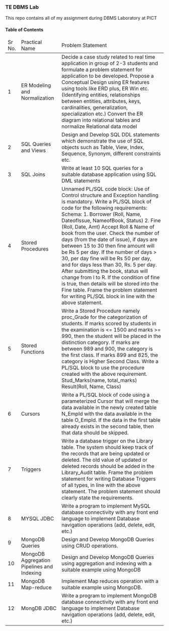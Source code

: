 ### TE DBMS Lab

This repo contains all of my assignment during DBMS Laboratory at PICT

#### Table of Contents 

<table>
<thead>
<tr>
<td>Sr No.</td>
<td>Practical Name</td>
<td>Problem Statement</td>
</tr>
</thead>
<tr>
<td>1</td>
<td>ER Modeling and Normalization</td>
<td>
Decide a case study related to real time application in group of 2-3 students and formulate a problem statement for application to be developed. Propose a Conceptual Design using ER features using tools like ERD plus, ER Win etc. (Identifying entities, relationships between entities, attributes, keys, cardinalities, generalization, specialization etc.) Convert the ER diagram into relational tables and normalize Relational data model
</td>
</tr>

<tr>
<td>2</td>
<td>SQL Queries and Views</td>
<td>
Design and Develop SQL DDL statements which demonstrate the use of SQL objects such as Table, View, Index, Sequence, Synonym, different constraints etc.
</td>
</tr>

<tr>
<td>3</td>
<td>SQL Joins</td>
<td>
Write at least 10 SQL queries for a suitable database application using SQL DML statements
</td>
</tr>

<tr>
<td>4</td>
<td>Stored Procedures</td>
<td>
Unnamed PL/SQL code block: Use of Control structure and Exception handling is mandatory. Write a PL/SQL block of code for the following requirements:
Schema: 1. Borrower (Roll, Name, DateofIssue, NameofBook, Status)
2. Fine (Roll, Date, Amt)
Accept Roll & Name of book from the user. Check the number of days (from the date of issue), if days are between 15 to 30 then fine amount will be Rs 5 per day. If the number of days > 30, per day fine will be Rs 50 per day, and for days less than 30, Rs. 5 per day. After submitting the book, status will change from I to R. If the condition of fine is true, then details will be stored into the Fine table. Frame the problem statement for writing PL/SQL block in line with the above statement.
</td>
</tr>

<tr>
<td>5</td>
<td>Stored Functions</td>
<td>
Write a Stored Procedure namely proc_Grade for the categorization of students. If marks scored by students in the examination is <= 1500 and marks >= 990, then the student will be placed in the distinction category. If marks are between 989 and 900, the category is the first class. If marks 899 and 825, the category is Higher Second Class.
Write a PL/SQL block to use the procedure created with the above requirement. Stud_Marks(name, total_marks) Result(Roll, Name, Class)
</td>
</tr>

<tr>
<td>6</td>
<td>Cursors</td>
<td>
Write a PL/SQL block of code using a parameterized Cursor that will merge the data available in the newly created table N_EmpId with the data available in the table O_EmpId. If the data in the first table already exists in the second table, then that data should be skipped.
</td>
</tr>

<tr>
<td>7</td>
<td>Triggers</td>
<td>
Write a database trigger on the Library table. The system should keep track of the records that are being updated or deleted. The old value of updated or deleted records should be added in the Library_Audit table. Frame the problem statement for writing Database Triggers of all types, in line with the above statement. The problem statement should clearly state the requirements.
</td>
</tr>

<tr>
<td>8</td>
<td>MYSQL JDBC</td>
<td>
Write a program to implement MySQL database connectivity with any front end language to implement Database navigation operations (add, delete, edit, etc.)
</td>
</tr>

<tr>
<td>9</td>
<td>MongoDB Queries</td>
<td>
Design and Develop MongoDB Queries using CRUD operations.
</td>
</tr>

<tr>
<td>10</td>
<td>MongoDB Aggregation Pipelines and Indexing</td>
<td>
Design and Develop MongoDB Queries using aggregation and indexing with a suitable example using MongoDB
</td>
</tr>

<tr>
<td>11</td>
<td>MongoDB Map-reduce</td>
<td>
Implement Map reduces operation with a suitable example using MongoDB.
</td>
</tr>

<tr>
<td>12</td>
<td>MongDB JDBC</td>
<td>
Write a program to implement MongoDB database connectivity with any front end language to implement Database navigation operations (add, delete, edit, etc.)
</td>
</tr>
</table>